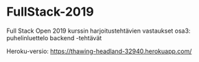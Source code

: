 # FullStack-2019

Full Stack Open 2019 kurssin harjoitustehtävien vastaukset
osa3: puhelinluettelo backend -tehtävät

Heroku-versio: https://thawing-headland-32940.herokuapp.com/
